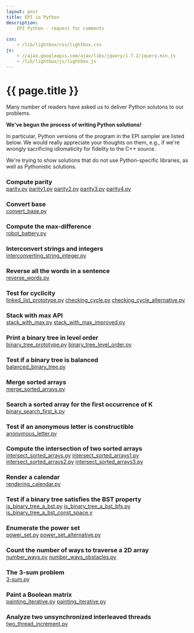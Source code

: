 ```yaml
---
layout: post
title: EPI in Python
description:
    EPI Python - request for comments
    
css:
    - /lib/lightbox/css/lightbox.css
js:
    - //ajax.googleapis.com/ajax/libs/jquery/1.7.2/jquery.min.js
    - /lib/lightbox/js/lightbox.js
---
```


{{ page.title }}
================

Many number of readers have asked us to deliver Python solutons to our problems.

<b>We've begun the process of writing Python solutions!</b>

In particular, Python versions of the program in the EPI sampler are listed below. We would really appreciate your thoughts on them, e.g., if we're wrongly sacrificing idiomaticity for fidelity to the C++ source. 

We're trying to show solutions that do not use Python-specific libraries, as well as Pythonistic solutions.

<h3 style="margin-bottom: 0px;"> Compute parity </h3>
<a href="{{site.data.members.pythonbaseurl}}/parity.py">parity.py</a>
<a href="{{site.data.members.pythonbaseurl}}/parity1.py">parity1.py</a> 
<a href="{{site.data.members.pythonbaseurl}}/parity2.py">parity2.py</a> 
<a href="{{site.data.members.pythonbaseurl}}/parity3.py">parity3.py</a> 
<a href="{{site.data.members.pythonbaseurl}}/parity4.p">parity4.py</a>
<h3 style="margin-bottom: 0px;"> Convert base</h3> 
<a href="{{site.data.members.pythonbaseurl}}/convert_base.py">convert_base.py</a>
<h3 style="margin-bottom: 0px;"> Compute the max-difference </h3>
<a href="{{site.data.members.pythonbaseurl}}/robot_battery.py">robot_battery.py</a>
<h3 style="margin-bottom: 0px;"> Interconvert strings and integers </h3>
<a href="{{site.data.members.pythonbaseurl}}/interconverting_string_integer.py">interconverting_string_integer.py</a>
<h3 style="margin-bottom: 0px;"> Reverse all the words in a sentence </h3>
<a href="{{site.data.members.pythonbaseurl}}/reverse_words.py">reverse_words.py</a>
<h3 style="margin-bottom: 0px;"> Test for cyclicity </h3>
<a href="{{site.data.members.pythonbaseurl}}/linked_list_prototype.py">linked_list_prototype.py</a>
<a href="{{site.data.members.pythonbaseurl}}/checking_cycle.py">checking_cycle.py</a>
<a href="{{site.data.members.pythonbaseurl}}/checking_cycle_alternative.py">checking_cycle_alternative.py</a>
<h3 style="margin-bottom: 0px;"> Stack with max API </h3>
<a href="{{site.data.members.pythonbaseurl}}/stack_with_max.py">stack_with_max.py</a>
<a href="{{site.data.members.pythonbaseurl}}/stack_with_max_improved.py">stack_with_max_improved.py</a>
<h3 style="margin-bottom: 0px;"> Print a binary tree in level order </h3>
<a href="{{site.data.members.pythonbaseurl}}/binary_tree_prototype.py">binary_tree_prototype.py</a>
<a href="{{site.data.members.pythonbaseurl}}/binary_tree_level_order.py">binary_tree_level_order.py</a>
<h3 style="margin-bottom: 0px;"> Test if a binary tree is balanced </h3>
<a href="{{site.data.members.pythonbaseurl}}/balanced_binary_tree.py">balanced_binary_tree.py</a>
<h3 style="margin-bottom: 0px;"> Merge sorted arrays </h3>
<a href="{{site.data.members.pythonbaseurl}}/merge_sorted_arrays.py">merge_sorted_arrays.py</a>
<h3 style="margin-bottom: 0px;"> Search a sorted array for the first occurrence of K </h3>
<a href="{{site.data.members.pythonbaseurl}}/binary_search_first_k.py">binary_search_first_k.py</a>
<h3 style="margin-bottom: 0px;"> Test if an anonymous letter is constructible </h3>
<a href="{{site.data.members.pythonbaseurl}}/anonymous_letter.py">anonymous_letter.py</a>
<h3 style="margin-bottom: 0px;"> Compute the intersection of two sorted arrays </h3>
<a href="{{site.data.members.pythonbaseurl}}/intersect_sorted_arrays.py">intersect_sorted_arrays.py</a>
<a href="{{site.data.members.pythonbaseurl}}/intersect_sorted_arrays1.py">intersect_sorted_arrays1.py</a>
<a href="{{site.data.members.pythonbaseurl}}/intersect_sorted_arrays2.py">intersect_sorted_arrays2.py</a>
<a href="{{site.data.members.pythonbaseurl}}/intersect_sorted_arrays3.py">intersect_sorted_arrays3.py</a>
<h3 style="margin-bottom: 0px;"> Render a calendar </h3>
<a href="{{site.data.members.pythonbaseurl}}/rendering_calendar.py">rendering_calendar.py</a>
<h3 style="margin-bottom: 0px;"> Test if a binary tree satisfies the BST property </h3>
<a href="{{site.data.members.pythonbaseurl}}/is_binary_tree_a_bst.py">is_binary_tree_a_bst.py</a>
<a href="{{site.data.members.pythonbaseurl}}/is_binary_tree_a_bst_bfs.py">is_binary_tree_a_bst_bfs.py</a>
<a href="{{site.data.members.pythonbaseurl}}/is_binary_tree_a_bst_const_space.py">is_binary_tree_a_bst_const_space.y</a>
<h3 style="margin-bottom: 0px;"> Enumerate the power set </h3>
<a href="{{site.data.members.pythonbaseurl}}/power_set.py">power_set.py</a>
<a href="{{site.data.members.pythonbaseurl}}/power_set_alternative.py">power_set_alternative.py</a>
<h3 style="margin-bottom: 0px;"> Count the number of ways to traverse a 2D array</h3>
<a href="{{site.data.members.pythonbaseurl}}/number_ways.py">number_ways.py</a>
<a href="{{site.data.members.pythonbaseurl}}/number_ways_obstacles.py">number_ways_obstacles.py</a>
<h3 style="margin-bottom: 0px;"> The 3-sum problem </h3>
<a href="{{site.data.members.pythonbaseurl}}/3-sum.py">3-sum.py</a>
<h3 style="margin-bottom: 0px;"> Paint a Boolean matrix </h3>
<a href="{{site.data.members.pythonbaseurl}}/painting_iterative.py">painting_iterative.py</a>
<a href="{{site.data.members.pythonbaseurl}}/painting_recursive.py">painting_iterative.py</a>
<h3 style="margin-bottom: 0px;"> Analyze two unsynchronized interleaved threads </h3>
<a href="{{site.data.members.pythonbaseurl}}/two_thread_increment.py">two_thread_increment.py</a>
</ul>
